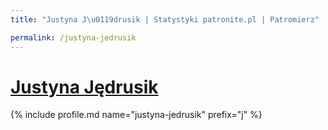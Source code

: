 ```yaml
---
title: "Justyna J\u0119drusik | Statystyki patronite.pl | Patromierz"

permalink: /justyna-jedrusik
---
```


# [Justyna Jędrusik](https://patronite.pl/justyna-jedrusik)

{% include profile.md name="justyna-jedrusik" prefix="j" %}
